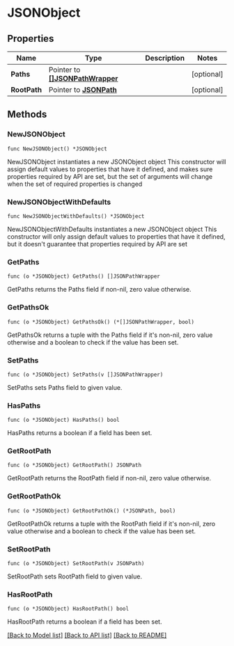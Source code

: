 # JSONObject

## Properties

Name | Type | Description | Notes
------------ | ------------- | ------------- | -------------
**Paths** | Pointer to [**[]JSONPathWrapper**](JSONPathWrapper.md) |  | [optional] 
**RootPath** | Pointer to [**JSONPath**](JSONPath.md) |  | [optional] 

## Methods

### NewJSONObject

`func NewJSONObject() *JSONObject`

NewJSONObject instantiates a new JSONObject object
This constructor will assign default values to properties that have it defined,
and makes sure properties required by API are set, but the set of arguments
will change when the set of required properties is changed

### NewJSONObjectWithDefaults

`func NewJSONObjectWithDefaults() *JSONObject`

NewJSONObjectWithDefaults instantiates a new JSONObject object
This constructor will only assign default values to properties that have it defined,
but it doesn't guarantee that properties required by API are set

### GetPaths

`func (o *JSONObject) GetPaths() []JSONPathWrapper`

GetPaths returns the Paths field if non-nil, zero value otherwise.

### GetPathsOk

`func (o *JSONObject) GetPathsOk() (*[]JSONPathWrapper, bool)`

GetPathsOk returns a tuple with the Paths field if it's non-nil, zero value otherwise
and a boolean to check if the value has been set.

### SetPaths

`func (o *JSONObject) SetPaths(v []JSONPathWrapper)`

SetPaths sets Paths field to given value.

### HasPaths

`func (o *JSONObject) HasPaths() bool`

HasPaths returns a boolean if a field has been set.

### GetRootPath

`func (o *JSONObject) GetRootPath() JSONPath`

GetRootPath returns the RootPath field if non-nil, zero value otherwise.

### GetRootPathOk

`func (o *JSONObject) GetRootPathOk() (*JSONPath, bool)`

GetRootPathOk returns a tuple with the RootPath field if it's non-nil, zero value otherwise
and a boolean to check if the value has been set.

### SetRootPath

`func (o *JSONObject) SetRootPath(v JSONPath)`

SetRootPath sets RootPath field to given value.

### HasRootPath

`func (o *JSONObject) HasRootPath() bool`

HasRootPath returns a boolean if a field has been set.


[[Back to Model list]](../README.md#documentation-for-models) [[Back to API list]](../README.md#documentation-for-api-endpoints) [[Back to README]](../README.md)


